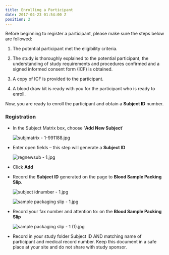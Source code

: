 ```yaml
---
title: Enrolling a Participant
date: 2017-04-23 01:54:00 Z
position: 2
---
```


Before beginning to register a participant, please make sure the steps below are followed:

1. The potential participant met the eligibility criteria.

2. The study is thoroughly explained to the potential participant, the understanding of study requirements and procedures confirmed and a signed informed consent form (ICF) is obtained.

3. A copy of ICF is provided to the participant.

4. A blood draw kit is ready with you for the participant who is ready to enroll.

Now, you are ready to enroll the participant and obtain a **Subject ID** number.

### Registration

* In the Subject Matrix box, choose '**Add New Subject**'

  ![subjmatrix - 1-991188.jpg](/uploads/subjmatrix%20-%201-991188.jpg)

* Enter open fields – this step will generate a **Subject ID**

  ![regnewsub - 1.jpg](/uploads/regnewsub%20-%201.jpg)

* Click **Add**

* Record the **Subject ID** generated on the page to **Blood Sample Packing Slip**.

  ![subject idnumber - 1.jpg](/uploads/subject%20idnumber%20-%201.jpg)

  ![sample packaging slip - 1.jpg](/uploads/sample%20packaging%20slip%20-%201.jpg)

* Record your fax number and attention to: on the **Blood Sample Packing Slip**

  ![sample packaging slip - 1 (1).jpg](/uploads/sample%20packaging%20slip%20-%201%20(1).jpg)

* Record in your study folder Subject ID AND matching name of participant and medical record number.  Keep this document in a safe place at your site and do not share with study sponsor.